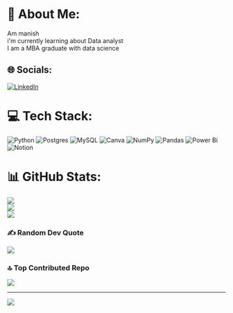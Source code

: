 # 💫 About Me:
Am manish <br>i'm currently learning about Data analyst<br>I am a MBA graduate with data science <br>


## 🌐 Socials:
[![LinkedIn](https://img.shields.io/badge/LinkedIn-%230077B5.svg?logo=linkedin&logoColor=white)](https://linkedin.com/in/Manishgudania) 

# 💻 Tech Stack:
![Python](https://img.shields.io/badge/python-3670A0?style=for-the-badge&logo=python&logoColor=ffdd54) ![Postgres](https://img.shields.io/badge/postgres-%23316192.svg?style=for-the-badge&logo=postgresql&logoColor=white) ![MySQL](https://img.shields.io/badge/mysql-%2300000f.svg?style=for-the-badge&logo=mysql&logoColor=white) ![Canva](https://img.shields.io/badge/Canva-%2300C4CC.svg?style=for-the-badge&logo=Canva&logoColor=white) ![NumPy](https://img.shields.io/badge/numpy-%23013243.svg?style=for-the-badge&logo=numpy&logoColor=white) ![Pandas](https://img.shields.io/badge/pandas-%23150458.svg?style=for-the-badge&logo=pandas&logoColor=white) ![Power Bi](https://img.shields.io/badge/power_bi-F2C811?style=for-the-badge&logo=powerbi&logoColor=black) ![Notion](https://img.shields.io/badge/Notion-%23000000.svg?style=for-the-badge&logo=notion&logoColor=white)
# 📊 GitHub Stats:
![](https://github-readme-stats.vercel.app/api?username=manishgudania&theme=dark&hide_border=true&include_all_commits=false&count_private=false)<br/>
![](https://github-readme-streak-stats.herokuapp.com/?user=manishgudania&theme=dark&hide_border=true)<br/>
![](https://github-readme-stats.vercel.app/api/top-langs/?username=manishgudania&theme=dark&hide_border=true&include_all_commits=false&count_private=false&layout=compact)

### ✍️ Random Dev Quote
![](https://quotes-github-readme.vercel.app/api?type=horizontal&theme=radical)

### 🔝 Top Contributed Repo
![](https://github-contributor-stats.vercel.app/api?username=manishgudania&limit=5&theme=dark&combine_all_yearly_contributions=true)

---
[![](https://visitcount.itsvg.in/api?id=manishgudania&icon=0&color=0)](https://visitcount.itsvg.in)

<!-- Proudly created with GPRM ( https://gprm.itsvg.in ) -->
